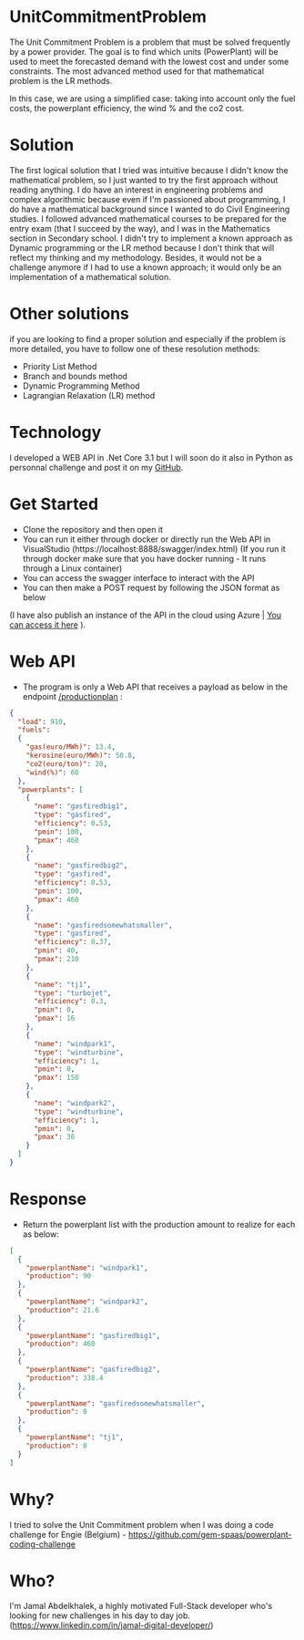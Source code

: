 # UnitCommitmentProblem

The Unit Commitment Problem is a problem that must be solved frequently by a power provider. The goal is to find which units (PowerPlant) will be used to meet the forecasted demand with the lowest cost and under some constraints. The most advanced method used for that mathematical problem is the LR methods. 

In this case, we are using a simplified case: taking into account only the fuel costs, the powerplant efficiency, the wind % and the co2 cost.

# Solution

The first logical solution that I tried was intuitive because I didn't know the mathematical problem, so I just wanted to try the first approach without reading anything.
I do have an interest in engineering problems and complex algorithmic because even if I'm passioned about programming, I do have a mathematical background since I wanted to do Civil Engineering studies.
I followed advanced mathematical courses to be prepared for the entry exam (that I succeed by the way), and I was in the Mathematics section in Secondary school.
I didn't try to implement a known approach as Dynamic programming or the LR method because I don't think that will reflect my thinking and my methodology.
Besides, it would not be a challenge anymore if I had to use a known approach; it would only be an implementation of a mathematical solution.

# Other solutions
if you are looking to find a proper solution and especially if the problem is more detailed, you have to follow one of these resolution methods:
- Priority List Method
- Branch and bounds method
- Dynamic Programming Method
- Lagrangian Relaxation (LR) method


# Technology
I developed a WEB API in .Net Core 3.1 but I will soon do it also in Python as personnal challenge and post it on my [GitHub](https://github.com/jams4code/Code-UnitCommitmentProblem).

# Get Started
- Clone the repository and then open it
- You can run it either through docker or directly run the Web API in VisualStudio (https://localhost:8888/swagger/index.html)
(If you run it through docker make sure that you have docker running - It runs through a Linux container)
- You can access the swagger interface to interact with the API
- You can then make a POST request by following the JSON format as below

(I have also publish an instance of the API in the cloud using Azure | [You can access it here](https://gem-spaas-powerplant-coding-challenge.azurewebsites.net/swagger/index.html) ).

# Web API

- The program is only a Web API that receives a payload as below in the endpoint [/productionplan](https://gem-spaas-powerplant-coding-challenge.azurewebsites.net/swagger/index.html) :
```json
{
  "load": 910,
  "fuels":
  {
    "gas(euro/MWh)": 13.4,
    "kerosine(euro/MWh)": 50.8,
    "co2(euro/ton)": 20,
    "wind(%)": 60
  },
  "powerplants": [
    {
      "name": "gasfiredbig1",
      "type": "gasfired",
      "efficiency": 0.53,
      "pmin": 100,
      "pmax": 460
    },
    {
      "name": "gasfiredbig2",
      "type": "gasfired",
      "efficiency": 0.53,
      "pmin": 100,
      "pmax": 460
    },
    {
      "name": "gasfiredsomewhatsmaller",
      "type": "gasfired",
      "efficiency": 0.37,
      "pmin": 40,
      "pmax": 210
    },
    {
      "name": "tj1",
      "type": "turbojet",
      "efficiency": 0.3,
      "pmin": 0,
      "pmax": 16
    },
    {
      "name": "windpark1",
      "type": "windturbine",
      "efficiency": 1,
      "pmin": 0,
      "pmax": 150
    },
    {
      "name": "windpark2",
      "type": "windturbine",
      "efficiency": 1,
      "pmin": 0,
      "pmax": 36
    }
  ]
}
```
# Response
- Return the powerplant list with the production amount to realize for each as below:
```json
[
  {
    "powerplantName": "windpark1",
    "production": 90
  },
  {
    "powerplantName": "windpark2",
    "production": 21.6
  },
  {
    "powerplantName": "gasfiredbig1",
    "production": 460
  },
  {
    "powerplantName": "gasfiredbig2",
    "production": 338.4
  },
  {
    "powerplantName": "gasfiredsomewhatsmaller",
    "production": 0
  },
  {
    "powerplantName": "tj1",
    "production": 0
  }
]
```
# Why?
I tried to solve the Unit Commitment problem when I was doing a code challenge for Engie (Belgium) - https://github.com/gem-spaas/powerplant-coding-challenge

# Who?
I'm Jamal Abdelkhalek, a highly motivated Full-Stack developer who's looking for new challenges in his day to day job. (https://www.linkedin.com/in/jamal-digital-developer/)

